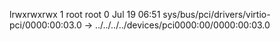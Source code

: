lrwxrwxrwx 1 root root 0 Jul 19 06:51 sys/bus/pci/drivers/virtio-pci/0000:00:03.0 -> ../../../../devices/pci0000:00/0000:00:03.0
